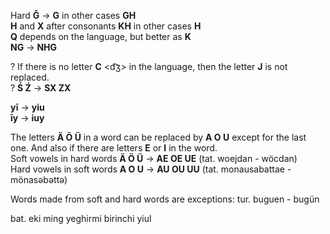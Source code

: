 Hard **Ğ** -> **G** in other cases **GH**  
**H** and **X** after consonants **KH** in other cases **H**  
**Q** depends on the language, but better as **K**  
**NG** -> **NHG**  

? If there is no letter **C** <d͡ʒ> in the language, then the letter **J** is not replaced.  
? **Ś Ź** -> **SX ZX**

**yī** -> **yiu**  
**īy** -> **iuy**

The letters **Ä Ö Ü** in a word can be replaced by **A O U** except for the last one. And also if there are letters **E** or **I** in the word.  
Soft vowels in hard words  **Ä Ö Ü** -> **AE OE UE** (tat. woejdan - wöcdan)  
Hard vowels in soft words  **A O U** -> **AU OU UU** (tat. monausabattae - mönasəbəttə)  

Words made from soft and hard words are exceptions: tur. buguen - bugün

bat. eki ming yeghirmi birinchi yiul
